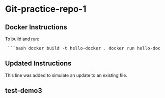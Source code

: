 # Git-practice-repo-1

## Docker Instructions
To build and run:
<pre> ```bash docker build -t hello-docker . docker run hello-docker ``` </pre>


## Updated Instructions

This line was added to simulate an update to an existing file.

## test-demo3